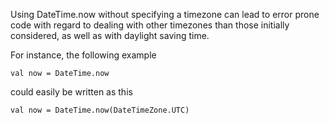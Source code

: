 Using DateTime.now without specifying a timezone can lead to error prone code with regard to
dealing with other timezones than those initially considered, as well as with daylight saving time.

For instance, the following example

    val now = DateTime.now

could easily be written as this

    val now = DateTime.now(DateTimeZone.UTC)
